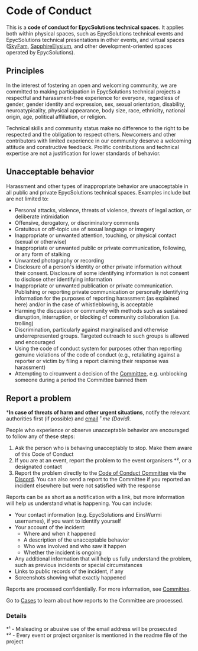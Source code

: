 # Code of Conduct

This is a **code of conduct for EpycSolutions technical spaces**. It applies both within physical spaces, such as EpycSolutions 
technical events and EpycSolutions technical presentations in other events, and virtual spaces ([SkyFam](https://github.com/SkyFamDE),
[SapphireElysium](https://github.com/SapphireElysium), and other development-oriented spaces operated by EpycSolutions).


## Principles

In the interest of fostering an open and welcoming community, we are committed to making participation in EpycSolutions technical projects
a respectful and harassment-free experience for everyone, regardless of gender, gender identity and expression, sex, sexual orientation,
disability, neuroatypicality, physical appearance, body size, race, ethnicity, national origin, age, political affiliation, or religion.

Technical skills and community status make no difference to the right to be respected and the obligation to respect others. Newcomers and
other contributors with limited experience in our community deserve a welcoming attitude and constructive feedback. Prolific contributions 
and technical expertise are not a justification for lower standards of behavior.


## Unacceptable behavior

Harassment and other types of inappropriate behavior are unacceptable in all public and private EpycSolutions technical spaces.
Examples include but are not limited to:

- Personal attacks, violence, threats of violence, threats of legal action, or deliberate intimidation
- Offensive, derogatory, or discriminatory comments
- Gratuitous or off-topic use of sexual language or imagery
- Inappropriate or unwanted attention, touching, or physical contact (sexual or otherwise)
- Inappropriate or unwanted public or private communication, following, or any form of stalking
- Unwanted photography or recording
- Disclosure of a person's identity or other private information without their consent. Disclosure of some identifying information is not
  consent to disclose other identifying information
- Inappropriate or unwanted publication or private communication. Publishing or reporting private communication or personally identifying
  information for the purposes of reporting harassment (as explained here) and/or in the case of whistleblowing, is acceptable
- Harming the discussion or community with methods such as sustained disruption, interruption, or blocking of community collaboration
  (i.e. trolling)
- Discrimination, particularly against marginalised and otherwise underrepresented groups. Targeted outreach to such groups is allowed and
  encouraged
- Using the code of conduct system for purposes other than reporting genuine violations of the code of conduct (e.g., retaliating against
  a reporter or victim by filing a report claiming their response was harassment)
- Attempting to circumvent a decision of the [Committee](/CoC/Committee), e.g. unblocking someone during a period the Committee banned them


## Report a problem

***In case of threats of harm and other urgent situations**, notify the relevant authorities first (if possible) and 
[email](mailto:david.thomas.stuewe@gmail.com) *¹ me (David).*

People who experience or observe unacceptable behavior are encouraged to follow any of these steps:
1. Ask the person who is behaving unacceptably to stop. Make them aware of this Code of Conduct
2. If you are at an event, report the problem to the event organisers *², or a designated contact
3. Report the problem directly to the [Code of Conduct Committee](/CoC/Committee) via the [Discord](https://discord.gg/hWhcQ5T). You can also
   send a report to the Committee if you reported an incident elsewhere but were not satisfied with the response


Reports can be as short as a notification with a link, but more information will help us understand what is happening. You can include:

- Your contact information (e.g. EpycSolutions and EinsWurmi usernames), if you want to identify yourself
- Your account of the incident:
    - Where and when it happened
    - A description of the unacceptable behavior
    - Who was involved and who saw it happen
    - Whether the incident is ongoing
- Any additional information that will help us fully understand the problem, such as previous incidents or special circumstances
- Links to public records of the incident, if any
- Screenshots showing what exactly happened

Reports are processed confidentially. For more information, see [Committee](/CoC/Committee).

Go to [Cases](/CoC/Cases) to learn about how reports to the Committee are processed.



### Details
*¹ - Misleading or abusive use of the email address will be prosecuted <br />
*² - Every event or project organiser is mentioned in the readme file of the project
